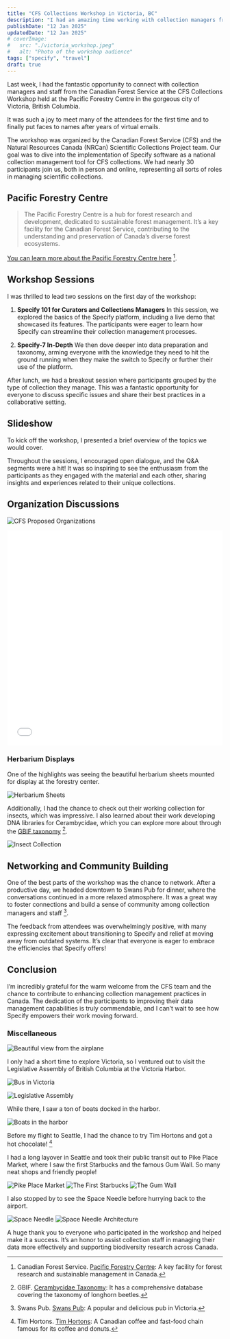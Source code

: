 ```yaml
---
title: "CFS Collections Workshop in Victoria, BC"
description: "I had an amazing time working with collection managers from the Canadian Forest Service at a workshop in beautiful Victoria, British Columbia."
publishDate: "12 Jan 2025"
updatedDate: "12 Jan 2025"
# coverImage:
#   src: "./victoria_workshop.jpeg"
#   alt: "Photo of the workshop audience"
tags: ["specify", "travel"]
draft: true
---
```


Last week, I had the fantastic opportunity to connect with collection managers and staff from the Canadian Forest Service at the CFS Collections Workshop held at the Pacific Forestry Centre in the gorgeous city of Victoria, British Columbia.

It was such a joy to meet many of the attendees for the first time and to finally put faces to names after years of virtual emails.

The workshop was organized by the Canadian Forest Service (CFS) and the Natural Resources Canada (NRCan) Scientific Collections Project team. Our goal was to dive into the implementation of Specify software as a national collection management tool for CFS collections. We had nearly 30 participants join us, both in person and online, representing all sorts of roles in managing scientific collections.

## Pacific Forestry Centre

> The Pacific Forestry Centre is a hub for forest research and development, dedicated to sustainable forest management. It’s a key facility for the Canadian Forest Service, contributing to the understanding and preservation of Canada’s diverse forest ecosystems.

[You can learn more about the Pacific Forestry Centre here](https://www.nrcan.gc.ca/forests) [^1].

## Workshop Sessions

I was thrilled to lead two sessions on the first day of the workshop:

1. **Specify 101 for Curators and Collections Managers**
   In this session, we explored the basics of the Specify platform, including a live demo that showcased its features. The participants were eager to learn how Specify can streamline their collection management processes.

2. **Specify-7 In-Depth**
   We then dove deeper into data preparation and taxonomy, arming everyone with the knowledge they need to hit the ground running when they make the switch to Specify or further their use of the platform.

After lunch, we had a breakout session where participants grouped by the type of collection they manage. This was a fantastic opportunity for everyone to discuss specific issues and share their best practices in a collaborative setting.

## Slideshow

To kick off the workshop, I presented a brief overview of the topics we would cover.

<!-- A PDF of this session is available for reference below:

<embed src="/victoria/CFS_Workshop_Overview.pdf" width="100%" height="500" />

If you’re curious to learn more or have any questions, don’t hesitate to reach out to me at [my email](mailto:me@grantfitzsimmons.com)! -->

Throughout the sessions, I encouraged open dialogue, and the Q&A segments were a hit! It was so inspiring to see the enthusiasm from the participants as they engaged with the material and each other, sharing insights and experiences related to their unique collections.

## Organization Discussions

![CFS Proposed Organizations](ForestryOrg.png)

<embed src="/multimedia/CFSHierarchies.pdf" width="100%" height="500"/>

### Herbarium Displays

One of the highlights was seeing the beautiful herbarium sheets mounted for display at the forestry center.

![Herbarium Sheets](herbarium_sheets_display.jpeg)

Additionally, I had the chance to check out their working collection for insects, which was impressive. I also learned about their work developing DNA libraries for Cerambycidae, which you can explore more about through the [GBIF taxonomy](https://www.gbif.org/species/5602) [^2].

![Insect Collection](insect_collection.jpeg)

## Networking and Community Building

One of the best parts of the workshop was the chance to network. After a productive day, we headed downtown to Swans Pub for dinner, where the conversations continued in a more relaxed atmosphere. It was a great way to foster connections and build a sense of community among collection managers and staff [^3].

The feedback from attendees was overwhelmingly positive, with many expressing excitement about transitioning to Specify and relief at moving away from outdated systems. It’s clear that everyone is eager to embrace the efficiencies that Specify offers!

## Conclusion

I’m incredibly grateful for the warm welcome from the CFS team and the chance to contribute to enhancing collection management practices in Canada. The dedication of the participants to improving their data management capabilities is truly commendable, and I can’t wait to see how Specify empowers their work moving forward.

### Miscellaneous

![Beautiful view from the airplane](airplane_view_mountains.jpeg)

I only had a short time to explore Victoria, so I ventured out to visit the Legislative Assembly of British Columbia at the Victoria Harbor.

![Bus in Victoria](victoria_bus.jpeg)

![Legislative Assembly](legislative_assembly.jpeg)

While there, I saw a ton of boats docked in the harbor.

![Boats in the harbor](boats_harbor.jpeg)

Before my flight to Seattle, I had the chance to try Tim Hortons and got a hot chocolate! [^4]


I had a long layover in Seattle and took their public transit out to Pike Place Market, where I saw the first Starbucks and the famous Gum Wall. So many neat shops and friendly people!

![Pike Place Market](pike_place_market.jpeg)
![The First Starbucks](first_starbucks.jpeg)
![The Gum Wall](gum_wall.jpeg)

I also stopped by to see the Space Needle before hurrying back to the airport.

![Space Needle](space_needle_1.jpeg)
![Space Needle Architecture](space_needle_2.jpeg)

A huge thank you to everyone who participated in the workshop and helped make it a success. It’s an honor to assist collection staff in managing their data more effectively and supporting biodiversity research across Canada.

[^1]: Canadian Forest Service. [Pacific Forestry Centre](https://www.nrcan.gc.ca/forests): A key facility for forest research and sustainable management in Canada.
[^2]: GBIF. [Cerambycidae Taxonomy](https://www.gbif.org/species/5602): It has a comprehensive database covering the taxonomy of longhorn beetles.
[^3]: Swans Pub. [Swans Pub](https://swansbrewery.com/pub/): A popular and delicious pub in Victoria.
[^4]: Tim Hortons. [Tim Hortons](https://www.timhortons.com): A Canadian coffee and fast-food chain famous for its coffee and donuts.
